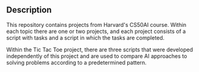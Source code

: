 ## Description  
This repository contains projects from Harvard's CS50AI course. Within each topic there are one or two projects, and each project consists of a script with tasks and a script in which the tasks are completed.

Within the Tic Tac Toe project, there are three scripts that were developed independently of this project and are used to compare AI approaches to solving problems according to a predetermined pattern.

